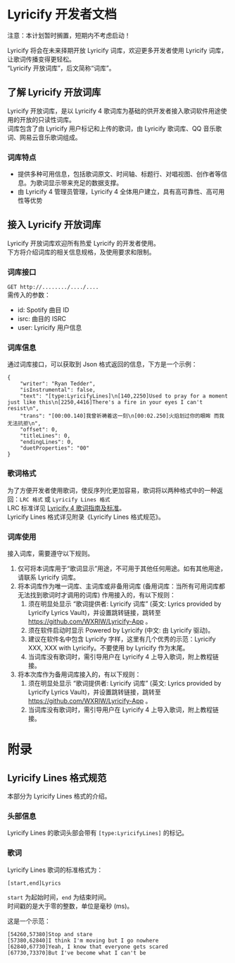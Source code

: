 # Lyricify 开发者文档

注意：本计划暂时搁置，短期内不考虑启动！

Lyricify 将会在未来择期开放 Lyricify 词库，欢迎更多开发者使用 Lyricify 词库，让歌词传播变得更轻松。  
“Lyricify 开放词库”，后文简称“词库”。

## 了解 Lyricify 开放词库
Lyricify 开放词库，是以 Lyricify 4 歌词库为基础的供开发者接入歌词软件用途使用的开放的只读性词库。  
词库包含了由 Lyricify 用户标记和上传的歌词，由 Lyricify 歌词库、QQ 音乐歌词、网易云音乐歌词组成。  

### 词库特点
- 提供多种可用信息，包括歌词原文、时间轴、标题行、对唱视图、创作者等信息。为歌词显示带来充足的数据支撑。
- 由 Lyricify 4 管理员管理，Lyricify 4 全体用户建立，具有高可靠性、高可用性等优势

## 接入 Lyricify 开放词库
Lyricify 开放词库欢迎所有热爱 Lyricify 的开发者使用。  
下方将介绍词库的相关信息规格，及使用要求和限制。

### 词库接口
`GET http://......../..../....`  
需传入的参数：
- id: Spotify 曲目 ID
- isrc: 曲目的 ISRC
- user: Lyricify 用户信息

### 词库信息
通过词库接口，可以获取到 Json 格式返回的信息，下方是一个示例：  
```
{
    "writer": "Ryan Tedder",
    "isInstrumental": false,
    "text": "[type:LyricifyLines]\n[140,2250]Used to pray for a moment just like this\n[2250,4416]There's a fire in your eyes I can't resist\n",
    "trans": "[00:00.140]我曾祈祷着这一刻\n[00:02.250]火焰划过你的眼眸 而我无法抗拒\n",
    "offset": 0,
    "titleLines": 0,
    "endingLines": 0,
    "duetProperties": "00"
}
```

### 歌词格式
为了方便开发者使用歌词，使反序列化更加容易，歌词将以两种格式中的一种返回：`LRC 格式` 或 `Lyricify Lines 格式`  
LRC 标准详见 [Lyricify 4 歌词指南及标准](https://github.com/WXRIW/Lyricify-App/blob/main/docs/Lyricify%204/Lyrics.md)。  
Lyricify Lines 格式详见附录《Lyricify Lines 格式规范》。  

### 词库使用
接入词库，需要遵守以下规则。  
1. 仅可将本词库用于“歌词显示”用途，不可用于其他任何用途。如有其他用途，请联系 Lyricify 词库。
2. 将本词库作为唯一词库、主词库或非备用词库 (备用词库：当所有可用词库都无法找到歌词时才调用的词库) 作用接入的，有以下规则：
   1. 须在明显处显示 “歌词提供者: Lyricify 词库” (英文: Lyrics provided by Lyricify Lyrics Vault)，并设置跳转链接，跳转至 https://github.com/WXRIW/Lyricify-App 。
   2. 须在软件启动时显示 Powered by Lyricify (中文: 由 Lyricify 驱动)。
   3. 建议在软件名中包含 Lyricify 字样，这里有几个优秀的示范：Lyricify XXX, XXX with Lyricify。不要使用 by Lyricify 作为末尾。
   4. 当词库没有歌词时，需引导用户在 Lyricify 4 上导入歌词，附上教程链接。
3. 将本次库作为备用词库接入的，有以下规则：
   1. 须在明显处显示 “歌词提供者: Lyricify 词库” (英文: Lyrics provided by Lyricify Lyrics Vault)，并设置跳转链接，跳转至 https://github.com/WXRIW/Lyricify-App 。
   2. 当词库没有歌词时，需引导用户在 Lyricify 4 上导入歌词，附上教程链接。

# 附录

## Lyricify Lines 格式规范
本部分为 Lyricify Lines 格式的介绍。

### 头部信息
Lyricify Lines 的歌词头部会带有 `[type:LyricifyLines]` 的标记。

### 歌词
Lyricify Lines 歌词的标准格式为：
```
[start,end]Lyrics
```
`start` 为起始时间，`end` 为结束时间。  
时间戳的是大于零的整数，单位是毫秒 (ms)。  
  
这是一个示范：
```
[54260,57380]Stop and stare
[57380,62840]I think I'm moving but I go nowhere
[62840,67730]Yeah, I know that everyone gets scared
[67730,73370]But I've become what I can't be
```